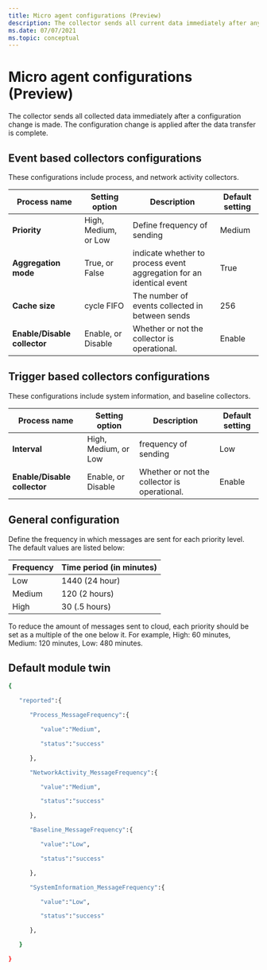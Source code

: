 ```yaml
---
title: Micro agent configurations (Preview)
description: The collector sends all current data immediately after any configuration change is made. The changes are then applied.
ms.date: 07/07/2021
ms.topic: conceptual
---
```


# Micro agent configurations (Preview)

The collector sends all collected data immediately after a configuration change is made. The configuration change is applied after the data transfer is complete.

## Event based collectors configurations 

These configurations include process, and network activity collectors.

| Process name | Setting option | Description | Default setting |
| -- | -- | -- | -- |
| **Priority** | High, Medium, or Low | Define frequency of sending | Medium |
| **Aggregation mode** | True, or False | indicate whether to process event aggregation for an identical event  | True |
| **Cache size** | cycle FIFO | The number of events collected in between sends | 256 |
| **Enable/Disable collector** | Enable, or Disable | Whether or not the collector is operational. | Enable |

## Trigger based collectors configurations 

These configurations include system information, and baseline collectors.

| Process name | Setting option | Description | Default setting |
| -- | -- | -- | -- |
| **Interval** | High, Medium, or Low | frequency of sending | Low |
 **Enable/Disable collector** | Enable, or Disable | Whether or not the collector is operational. | Enable |

## General configuration 

Define the frequency in which messages are sent for each priority level. The default values are listed below:

| Frequency | Time period (in minutes) |
| -- | -- | 
| Low | 1440 (24 hour) |
| Medium | 120 (2 hours) |
| High | 30 (.5 hours) |

To reduce the amount of messages sent to cloud, each priority should be set as a multiple of the one below it. For example, High: 60 minutes, Medium: 120 minutes, Low: 480 minutes.

## Default module twin 



```bash
{ 

   "reported":{ 

      "Process_MessageFrequency":{ 

         "value":"Medium", 

         "status":"success" 

      }, 

      "NetworkActivity_MessageFrequency":{ 

         "value":"Medium", 

         "status":"success" 

      }, 

      "Baseline_MessageFrequency":{ 

         "value":"Low", 

         "status":"success" 

      }, 

      "SystemInformation_MessageFrequency":{ 

         "value":"Low", 

         "status":"success" 

      }, 

   } 

} 
```